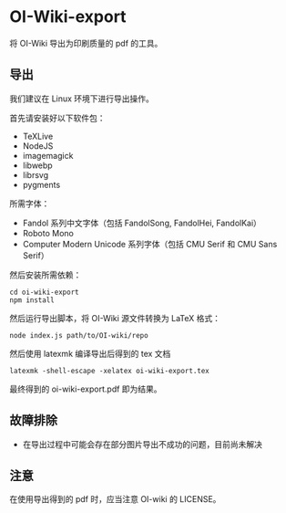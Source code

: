 # OI-Wiki-export

将 OI-Wiki 导出为印刷质量的 pdf 的工具。

## 导出

我们建议在 Linux 环境下进行导出操作。

首先请安装好以下软件包：

- TeXLive
- NodeJS
- imagemagick
- libwebp
- librsvg
- pygments

所需字体：

- Fandol 系列中文字体（包括 FandolSong, FandolHei, FandolKai）
- Roboto Mono
- Computer Modern Unicode 系列字体（包括 CMU Serif 和 CMU Sans Serif）

然后安装所需依赖：

```
cd oi-wiki-export
npm install
```
然后运行导出脚本，将 OI-Wiki 源文件转换为 LaTeX 格式：

```
node index.js path/to/OI-wiki/repo
```

然后使用 latexmk 编译导出后得到的 tex 文档

```
latexmk -shell-escape -xelatex oi-wiki-export.tex
```

最终得到的 oi-wiki-export.pdf 即为结果。

## 故障排除

- 在导出过程中可能会存在部分图片导出不成功的问题，目前尚未解决

## 注意

在使用导出得到的 pdf 时，应当注意 OI-wiki 的 LICENSE。
